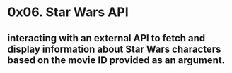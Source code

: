 # 0x06. Star Wars API

##  interacting with an external API to fetch and display information about Star Wars characters based on the movie ID provided as an argument.